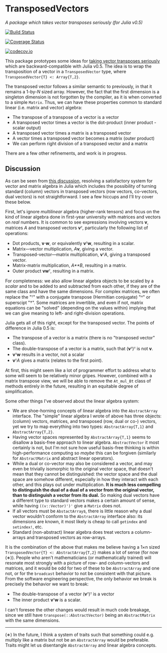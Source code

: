 # TransposedVectors

*A package which takes vector transposes seriously (for Julia v0.5)*

[![Build Status](https://travis-ci.org/andyferris/TransposedVectors.jl.svg?branch=master)](https://travis-ci.org/andyferris/TransposedVectors.jl)

[![Coverage Status](https://coveralls.io/repos/github/andyferris/TransposedVectors.jl/badge.svg?branch=master)](https://coveralls.io/github/andyferris/TransposedVectors.jl?branch=master)

[![codecov.io](http://codecov.io/github/andyferris/TransposedVectors.jl/coverage.svg?branch=master)](http://codecov.io/github/andyferris/TransposedVectors.jl?branch=master)

This package prototypes some ideas for [taking vector transposes seriously](https://github.com/JuliaLang/julia/issues/4774)
which are backward-compatible with Julia v0.5. The idea is to wrap the
transposition of a vector in a `TransposedVector` type, where `TransposedVector{T} <: Array{T,2}`.

The transposed vector follows a similar semantic to previously, in that it
remains a 1-by-*N* sized array. However, the fact that the first dimension is
a singleton dimension is not forgotten by the compiler, as it is when converted
to a simple `Matrix`. Thus, we can have these properties common to standard
linear (i.e. matrix and vector) algebra:

* The transpose of a transpose of a vector is a vector
* A transposed vector times a vector is the dot-product (inner product - scalar output)
* A transposed vector times a matrix is a transposed vector
* A vector times a transposed vector becomes a matrix (outer product)
* We can perform right division of a transposed vector and a matrix

There are a few other refinements, and work is in progress.

## Discussion

As can be seen from [this discussion](https://github.com/JuliaLang/julia/issues/4774),
resolving a satisfactory system for vector and matrix algebra in Julia which
includes the possibility of turning standard (column) vectors in transposed vectors
(row vectors, co-vectors, dual vectors) is not straightforward. I see a few
hiccups and I'll try cover these below.

First, let's ignore *multilinear* algebra (higher-rank tensors) and focus on the
kind of linear algebra done in first-year university with matrices and vectors
on *real* numbers. It is common to see expressions involving vectors **v**,
matrices *A* and transposed vectors **v**ᵀ, particularly the following list of operations:

  * Dot products, **v**⋅**w**, or equivalently **v**ᵀ**w**, resulting in a scalar.
  * Matrix—vector multiplication, *A***v**, giving a vector.
  * Transposed-vector—matrix multiplication, **v**ᵀ*A*, giving a transposed vector.
  * Matrix-matrix multiplication, *A**B*, resulting in a matrix.
  * Outer product **vw**ᵀ, resulting in a matrix.

For completeness: we also allow linear algebra objects to be scaled by a *scalar*
and to be added to and subtracted from each other, if they are of the same class
and have the same dimensions. For complex matrices, we often replace the "ᵀ"
with a conjugate transpose (Hermitian conjugate) "ᴴ" or superscipt "†". Some
matrices are invertible, and even if not, matrix equations can be "solved"
(depending on the values within) implying that we can give meaning to left- and
right-division operations.

Julia gets all of this right, except for the transposed vector. The points of
difference in Julia 0.5 is:

* The transpose of a vector is a matrix (there is no "transposed vector" class).
* The double-transpose of a vector is a matrix, such that (**v**ᵀ)ᵀ is not **v**.
* **v**ᵀ**w** results in a vector, not a scalar
* **v**ᵀ*A* gives a matrix (relates to the first point).

At first, this might seem like a lot of programmer effort to address what to
some will seem to be relatively minor gripes. However, combined with a matrix
transpose view, we will be able to remove the `At_mul_Bt` class of methods
entirely in the future, resulting in an equitable degree of simplification.

Some other things I've observed about the linear algebra system:

 * We are shoe-horning concepts of linear algebra into the `AbstractArray` interface.
   The "simple" linear algebra I wrote of above has three objects: (column)
   vectors, matrices, and transposed (row, dual or co-) vectors, yet we try
   to map everything into two types: `AbstractArray{T,1}` and
   `AbstractArray{T,2}`.
 * Having vector spaces represented by `AbstractArray{T,1}` seems to disallow
   a basis-free approach to linear algebra. `AbstractVector` it most certainly
   is not, but I'm not sure how useful basis-free thinking is within
   high-performance computing so *maybe* this can be forgiven (similarly for
   `AbstractMatrix` and abstract linear operators).
 * While a dual or co-vector may also be considered a vector, and may even be
   trivially isomorphic to the original vector space, that doesn't mean that
   they cannot be distinguished: the vector space and the dual space are somehow
   different, especially in how they interact with each other, and this plays
   out under multiplication. **It is much less compelling to distinguish the
   dual of a dual of a vector from the original vector, than to distinguish a
   vector from its dual.** So making dual vectors have a different type to
   standard vectors makes a certain amount of sense,
   while having `((v::Vector)')'` give a `Matrix` does not.
 * If all vectors must be `AbstactArray`s, there is little reason why a dual vector
   wouldn't conform to the `AbstractArray` interface also: its dimensions are
   known, it most likely is cheap to call `getindex` and `setindex!`, etc.
 * Standard (non-abstract) linear algebra does treat vectors a column-arrays
   and transposed vectors as row-arrays.

It is the combination of the above that makes me believe having a
1×n sized `TransposedVector{T} <: AbstractArray{T,2}` makes a lot of sense (for
now (∗)).
People who aren't mathematicians (or mathematically trained) will resonate most
strongly with a picture of row- and column-vectors and matrices, and it would be
odd for two of these to be `AbstractArray` and one not, or for the `broadcast`
behavior to not be consistent with that picture. From the software engineering
perspective, the only behavior we break is precisely the behavior we want to
break:

 * The double-transpose of a vector (**v**ᵀ)ᵀ is a vector
 * The inner product **v**ᵀ**w** is a scalar.

I can't foresee the other changes would result in much code breakage,
since we still have `transpose(::AbstractVector)` being an `AbstractMatrix` with
the same dimensions.

-----

(∗) In the future, I think a system of traits such that something could e.g.
multiply like a matrix but not be an `AbstractArray` would be preferable.
Traits might let us disentangle `AbstractArray` and linear algebra
concepts.
